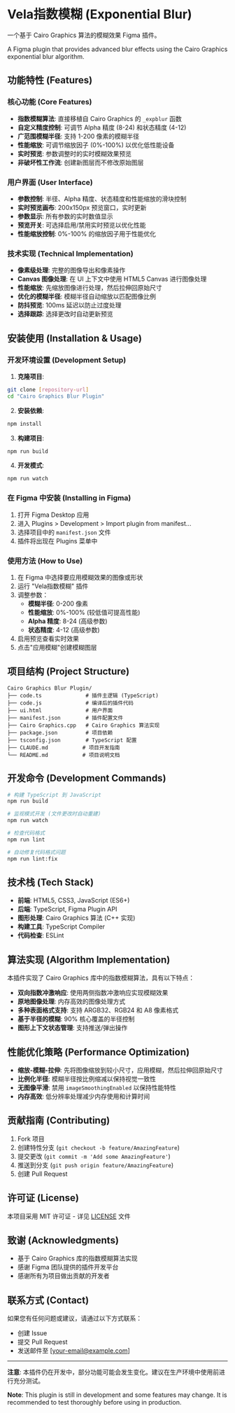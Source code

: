 # Vela指数模糊 (Exponential Blur)

一个基于 Cairo Graphics 算法的模糊效果 Figma 插件。

A Figma plugin that provides advanced blur effects using the Cairo Graphics exponential blur algorithm.

## 功能特性 (Features)

### 核心功能 (Core Features)
- **指数模糊算法**: 直接移植自 Cairo Graphics 的 `_expblur` 函数
- **自定义精度控制**: 可调节 Alpha 精度 (8-24) 和状态精度 (4-12)
- **广范围模糊半径**: 支持 1-200 像素的模糊半径
- **性能缩放**: 可调节缩放因子 (0%-100%) 以优化低性能设备
- **实时预览**: 参数调整时的实时模糊效果预览
- **非破坏性工作流**: 创建新图层而不修改原始图层

### 用户界面 (User Interface)
- **参数控制**: 半径、Alpha 精度、状态精度和性能缩放的滑块控制
- **实时预览画布**: 200x150px 预览窗口，实时更新
- **参数显示**: 所有参数的实时数值显示
- **预览开关**: 可选择启用/禁用实时预览以优化性能
- **性能缩放控制**: 0%-100% 的缩放因子用于性能优化

### 技术实现 (Technical Implementation)
- **像素级处理**: 完整的图像导出和像素操作
- **Canvas 图像处理**: 在 UI 上下文中使用 HTML5 Canvas 进行图像处理
- **性能缩放**: 先缩放图像进行处理，然后拉伸回原始尺寸
- **优化的模糊半径**: 模糊半径自动缩放以匹配图像比例
- **防抖预览**: 100ms 延迟以防止过度处理
- **选择跟踪**: 选择更改时自动更新预览

## 安装使用 (Installation & Usage)

### 开发环境设置 (Development Setup)

1. **克隆项目**:
```bash
git clone [repository-url]
cd "Cairo Graphics Blur Plugin"
```

2. **安装依赖**:
```bash
npm install
```

3. **构建项目**:
```bash
npm run build
```

4. **开发模式**:
```bash
npm run watch
```

### 在 Figma 中安装 (Installing in Figma)

1. 打开 Figma Desktop 应用
2. 进入 Plugins > Development > Import plugin from manifest...
3. 选择项目中的 `manifest.json` 文件
4. 插件将出现在 Plugins 菜单中

### 使用方法 (How to Use)

1. 在 Figma 中选择要应用模糊效果的图像或形状
2. 运行 "Vela指数模糊" 插件
3. 调整参数：
   - **模糊半径**: 0-200 像素
   - **性能缩放**: 0%-100% (较低值可提高性能)
   - **Alpha 精度**: 8-24 (高级参数)
   - **状态精度**: 4-12 (高级参数)
4. 启用预览查看实时效果
5. 点击"应用模糊"创建模糊图层

## 项目结构 (Project Structure)

```
Cairo Graphics Blur Plugin/
├── code.ts              # 插件主逻辑 (TypeScript)
├── code.js              # 编译后的插件代码
├── ui.html              # 用户界面
├── manifest.json        # 插件配置文件
├── Cairo Graphics.cpp   # Cairo Graphics 算法实现
├── package.json         # 项目依赖
├── tsconfig.json        # TypeScript 配置
├── CLAUDE.md           # 项目开发指南
└── README.md           # 项目说明文档
```

## 开发命令 (Development Commands)

```bash
# 构建 TypeScript 到 JavaScript
npm run build

# 监视模式开发 (文件更改时自动重建)
npm run watch

# 检查代码格式
npm run lint

# 自动修复代码格式问题
npm run lint:fix
```

## 技术栈 (Tech Stack)

- **前端**: HTML5, CSS3, JavaScript (ES6+)
- **后端**: TypeScript, Figma Plugin API
- **图形处理**: Cairo Graphics 算法 (C++ 实现)
- **构建工具**: TypeScript Compiler
- **代码检查**: ESLint

## 算法实现 (Algorithm Implementation)

本插件实现了 Cairo Graphics 库中的指数模糊算法，具有以下特点：

- **双向指数冲激响应**: 使用两侧指数冲激响应实现模糊效果
- **原地图像处理**: 内存高效的图像处理方式
- **多种表面格式支持**: 支持 ARGB32、RGB24 和 A8 像素格式
- **基于半径的模糊**: 90% 核心覆盖的半径控制
- **图形上下文状态管理**: 支持推送/弹出操作

## 性能优化策略 (Performance Optimization)

- **缩放-模糊-拉伸**: 先将图像缩放到较小尺寸，应用模糊，然后拉伸回原始尺寸
- **比例化半径**: 模糊半径按比例缩减以保持视觉一致性
- **无图像平滑**: 禁用 `imageSmoothingEnabled` 以保持性能特性
- **内存高效**: 低分辨率处理减少内存使用和计算时间

## 贡献指南 (Contributing)

1. Fork 项目
2. 创建特性分支 (`git checkout -b feature/AmazingFeature`)
3. 提交更改 (`git commit -m 'Add some AmazingFeature'`)
4. 推送到分支 (`git push origin feature/AmazingFeature`)
5. 创建 Pull Request

## 许可证 (License)

本项目采用 MIT 许可证 - 详见 [LICENSE](LICENSE) 文件

## 致谢 (Acknowledgments)

- 基于 Cairo Graphics 库的指数模糊算法实现
- 感谢 Figma 团队提供的插件开发平台
- 感谢所有为项目做出贡献的开发者

## 联系方式 (Contact)

如果您有任何问题或建议，请通过以下方式联系：

- 创建 Issue
- 提交 Pull Request
- 发送邮件至 [your-email@example.com]

---

**注意**: 本插件仍在开发中，部分功能可能会发生变化。建议在生产环境中使用前进行充分测试。

**Note**: This plugin is still in development and some features may change. It is recommended to test thoroughly before using in production.